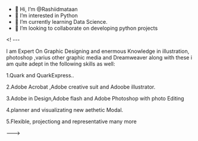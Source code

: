 - 👋 Hi, I’m @Rashiidmataan
- 👀 I’m interested in Python
- 🌱 I’m currently learning Data Science.
- 💞️ I’m looking to collaborate on developing python projects


<! ---

  I am  Expert On Graphic Designing and enermous Knowledge in illustration,
  photoshop ,varius other graphic media and Dreamweaver along with these
  i am quite adept in the following skills as well:
  
  1.Quark and QuarkExpress..
  
  2.Adobe Acrobat ,Adobe creative suit and Adoobe illustrator.
  
  3.Adobe in Design,Adobe flash and Adobe  Photoshop with photo Editing
  
  4.planner and visualizating new aethetic Modal.
  
  5.Flexible, projectiong and representative many more
  
  
  


--->
<!---
Rashiidmataan/Rashiidmataan is a ✨ special ✨ repository because its `README.md` (this file) appears on your GitHub profile.
You can click the Preview link to take a look at your changes.
--->
